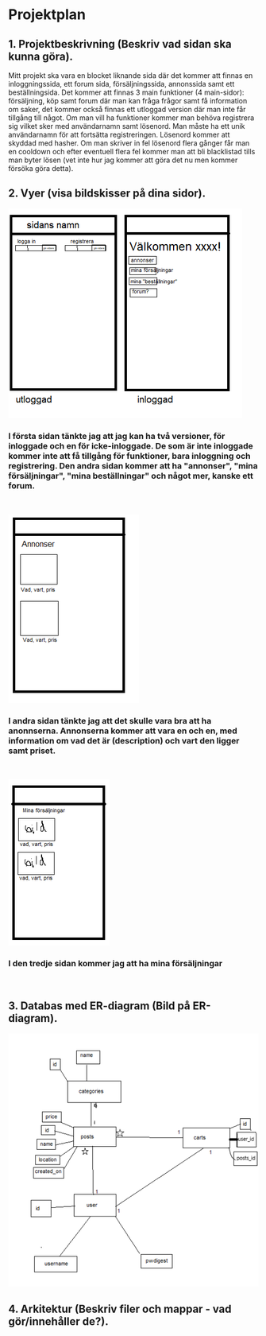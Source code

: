 # Projektplan

## 1. Projektbeskrivning (Beskriv vad sidan ska kunna göra).
Mitt projekt ska vara en blocket liknande sida där det kommer att finnas en inloggningssida, ett forum sida, försäljningssida, annonssida samt ett beställningsida. Det kommer att finnas 3 main funktioner (4 main-sidor): försäljning, köp samt forum där man kan fråga frågor samt få information om saker, det kommer också finnas ett utloggad version där man inte får tillgång till något. Om man vill ha funktioner kommer man behöva registrera sig vilket sker med användarnamn samt lösenord. Man måste ha ett unik användarnamn för att fortsätta registreringen. Lösenord kommer att skyddad med hasher. Om man skriver in fel lösenord flera gånger får man en cooldown och efter eventuell flera fel kommer man att bli blacklistad tills man byter lösen (vet inte hur jag kommer att göra det nu men kommer försöka göra detta).  
## 2. Vyer (visa bildskisser på dina sidor).
![Skiss på första sidan](first.png) <br>
<h3> I första sidan tänkte jag att jag kan ha två versioner, för inloggade och en för icke-inloggade. De som är inte inloggade kommer inte att få tillgång för funktioner, bara inloggning och registrering. Den andra sidan kommer att ha "annonser", "mina försäljningar", "mina beställningar" och något mer, kanske ett forum.</h3> <br>

![Skiss på andra sidan](second.png)<br>
<h3>I andra sidan tänkte jag att det skulle vara bra att ha anonnserna. Annonserna kommer att vara en och en, med information om vad det är (description) och vart den ligger samt priset.</h3><br>

![Skiss på tredje sidan](third.png)<br>
<h3>I den tredje sidan kommer jag att ha mina försäljningar</h3><br>

## 3. Databas med ER-diagram (Bild på ER-diagram).
![Er-diagram](projektet/misc/er-diagram.png)
## 4. Arkitektur (Beskriv filer och mappar - vad gör/innehåller de?).
